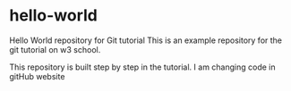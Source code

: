 # hello-world
Hello World repository for Git tutorial
This is an example repository for the git tutorial on w3 school.

This repository is built step by step in the tutorial.
I am changing code in gitHub website
